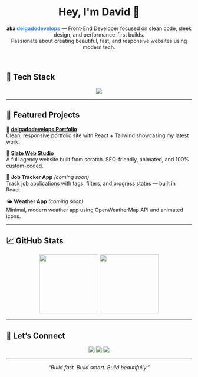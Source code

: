 <h1 align="center">Hey, I'm David 👋</h1>

<p align="center">
  <b>aka <span style="color:#3b82f6;">delgadodevelops</span></b> — Front-End Developer focused on clean code, sleek design, and performance-first builds.
  <br />
  Passionate about creating beautiful, fast, and responsive websites using modern tech.
</p>

<br />

## 🧰 Tech Stack

<p align="center">
  <img src="https://skillicons.dev/icons?i=react,vite,tailwind,js,git,github,framer" />
</p>

---

## 🚀 Featured Projects

🧩 [**delgadodevelops Portfolio**](https://your-portfolio-link.com)  
Clean, responsive portfolio site with React + Tailwind showcasing my latest work.

🎨 [**Slate Web Studio**](https://slatewebstudio.com)  
A full agency website built from scratch. SEO-friendly, animated, and 100% custom-coded.

🧾 **Job Tracker App** *(coming soon)*  
Track job applications with tags, filters, and progress states — built in React.

🌤️ **Weather App** *(coming soon)*  
Minimal, modern weather app using OpenWeatherMap API and animated icons.

---

## 📈 GitHub Stats

<p align="center">
  <img src="https://github-readme-stats.vercel.app/api?username=delgadodevelops&show_icons=true&theme=radical&border_radius=10&hide_rank=true" height="160"/>
  <img src="https://github-readme-stats.vercel.app/api/top-langs/?username=delgadodevelops&layout=compact&theme=radical&border_radius=10" height="160"/>
</p>

---

## 🤝 Let’s Connect

<p align="center">
  <a href="mailto:youremail@example.com"><img src="https://img.shields.io/badge/email-%23D14836.svg?style=for-the-badge&logo=gmail&logoColor=white" /></a>
  <a href="https://linkedin.com/in/yourlinkedin"><img src="https://img.shields.io/badge/linkedin-%230077B5.svg?style=for-the-badge&logo=linkedin&logoColor=white" /></a>
  <a href="https://slatewebstudio.com"><img src="https://img.shields.io/badge/agency-website-3b82f6?style=for-the-badge&logo=vercel&logoColor=white" /></a>
</p>

---

<p align="center">
  <i>“Build fast. Build smart. Build beautifully.”</i>
</p>

